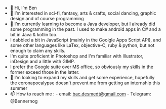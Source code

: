 
- 👋 Hi, I’m Ben
- 👀 I’m interested in sci-fi, fantasy, arts & crafts, social dancing, graphic design and of course programming
- 🌱 I’m currently learning to become a Java developer, but I already did some programming in the past. I used to make android apps in  C# and a bit in Java & kotlin too. 
- I dabbled a bit in JavaScript (mainly in the Goolgle Apps Script API), and some other languages like LaTex, objective-C, ruby & python, but not enough to claim any skills.
- I'm quite proficient in Photoshop and I'm familiar with Illustrator, inDesign and a little with GIMP.
- I prefer the Google suite over MS office, so obviously my skills in the former exceed those in the latter.
- 💞️ I’m looking to expand my skills and get some experience, hopefully the coronapocalypse doesn't prevent me from getting an internship this summer
- 📫 How to reach me : 
      - email: bac.desmedt@gmail.com
      - Telegram: @Bennernog
<!--
**bacdesmedt/bacdesmedt** is a ✨ _special_ ✨ repository because its `README.md` (this file) appears on your GitHub profile.

Here are some ideas to get you started:

- 🔭 I’m currently working on ...
- 🌱 I’m currently learning ...
- 👯 I’m looking to collaborate on ...
- 🤔 I’m looking for help with ...
- 💬 Ask me about ...
- 📫 How to reach me: ...
- 😄 Pronouns: ...
- ⚡ Fun fact: ...
-->
